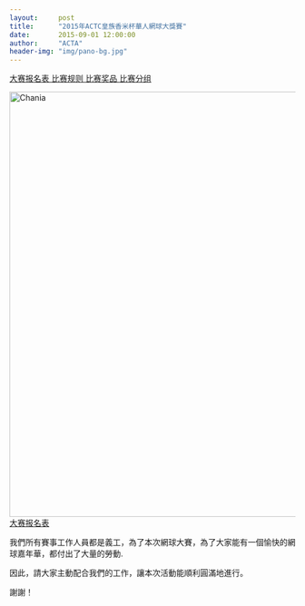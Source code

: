 ```yaml
---
layout:     post
title:      "2015年ACTC皇族香米杯華人網球大獎賽"
date:       2015-09-01 12:00:00
author:     "ACTA"
header-img: "img/pano-bg.jpg"
---
```

<p class="text-center">
    <a href="{{ site.baseurl }}/0.register/" class="btn btn-success btn-lg active" role="button"> 大赛报名表 </a>
    <a href="{{ site.baseurl }}/2015/08/31/2015-comp-rule/" class="btn btn-primary btn-lg active" role="button"> 比赛规则 </a>
    <a href="#" class="btn btn-info btn-lg disabled" role="button"> 比赛奖品 </a>
    <a href="#" class="btn btn-warning btn-lg disabled" role="button"> 比赛分组 </a>
</p>
<div class="container">
    <img class="img-responsive" src="{{ site.baseurl }}/img/2015-poster.jpg" alt="Chania" width="750" />
</div>
<a href="{{ site.baseurl }}/0.register/" class="btn btn-success btn-lg btn-block active"> 大赛报名表 </a>
<p>我們所有賽事工作人員都是義工，為了本次網球大賽，為了大家能有一個愉快的網球嘉年華，都付出了大量的勞動.</p>
<p>因此，請大家主動配合我們的工作，讓本次活動能順利圓滿地進行。</p>
<p>謝謝！</p>
